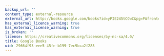 ```yaml
---
backup_url: ''
content_type: external-resource
external_url: http://books.google.com/books?id=yPIE245tCCwC&pg=PAfrontcover
has_external_licence_warning: true
has_external_license_warning: true
is_broken: ''
license: https://creativecommons.org/licenses/by-nc-sa/4.0/
title: Google Books
uid: 29664f93-eee5-45fe-b199-7ec9bca2f285
---
```

